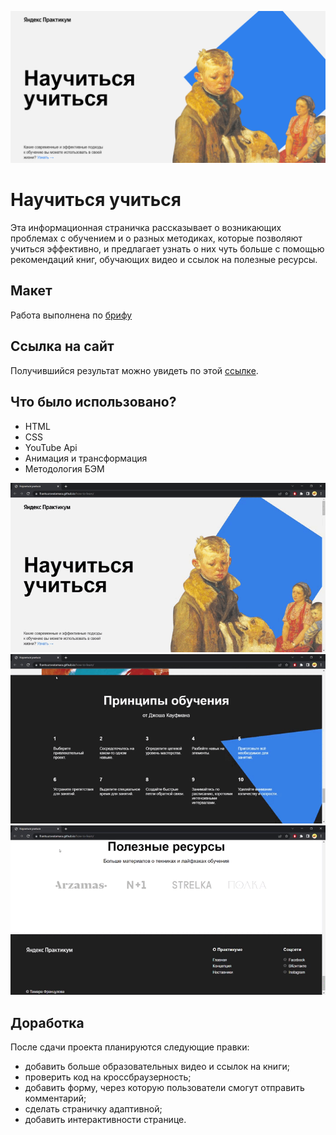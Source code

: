 ![Иллюстрация к проекту](./images/readme/readme.png)

# Научиться учиться

Эта информационная страничка рассказывает о возникающих проблемах с обучением и о разных методиках, которые позволяют учиться эффективно, и предлагает узнать о них чуть больше с помощью рекомендаций книг, обучающих видео и ссылок на полезные ресурсы.

## Макет

Работа выполнена по [брифу](https://code.s3.yandex.net/web-developer/project-1/sprint-2-brief.pdf)

## Ссылка на сайт

Получившийся результат можно увидеть по этой [ссылке](https://frantsuzovatamara.github.io/how-to-learn/).

## Что было использовано?

* HTML
* CSS
* YouTube Api
* Анимация и трансформация
* Методология БЭМ

![Gif animation 1](./images/readme/readme__header-animation.gif)
![Gif animation 2](./images/readme/readme__kaufman-animation.gif)
![Gif links](./images/readme/readme__link-hover.gif)

## Доработка

После сдачи проекта планируются следующие правки:

* добавить больше образовательных видео и ссылок на книги;
* проверить код на кроссбраузерность;
* добавить форму, через которую пользователи смогут отправить комментарий;
* сделать страничку адаптивной;
* добавить интерактивности странице.
